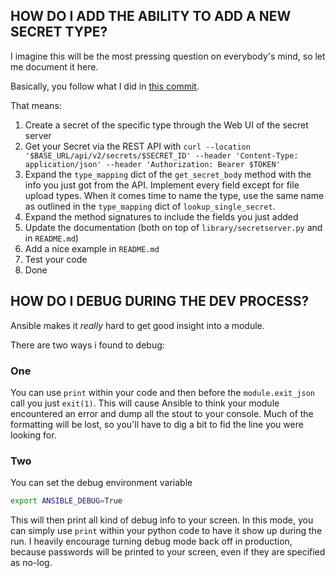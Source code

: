 ## HOW DO I ADD THE ABILITY TO ADD A NEW SECRET TYPE?

I imagine this will be the most pressing question on everybody's mind, so let me document it here.

Basically, you follow what I did in [this commit](https://github.com/id-unibe-ch/ansible-module-secretserver/commit/016ed50d97734b78f1c652823770d626c181f009).

That means:
1. Create a secret of the specific type through the Web UI of the secret server
2. Get your Secret via the REST API with `curl --location '$BASE_URL/api/v2/secrets/$SECRET_ID' --header 'Content-Type: application/json' --header 'Authorization: Bearer $TOKEN'`
3. Expand the `type_mapping` dict of the `get_secret_body` method with the info you just got from the API. Implement every field except for file upload types. When it comes time to name the type, use the same name as outlined in the `type_mapping` dict of `lookup_single_secret`.
4. Expand the method signatures to include the fields you just added
5. Update the documentation (both on top of `library/secretserver.py` and in `README.md`)
6. Add a nice example in `README.md`
7. Test your code
8. Done

## HOW DO I DEBUG DURING THE DEV PROCESS?

Ansible makes it _really_ hard to get good insight into a module.

There are two ways i found to debug:

### One

You can use `print` within your code and then before the `module.exit_json` call you just `exit(1)`.
This will cause Ansible to think your module encountered an error and dump all the stout to your console.
Much of the formatting will be lost, so you'll have to dig a bit to fid the line you were looking for.

### Two

You can set the debug environment variable
````bash
export ANSIBLE_DEBUG=True
````
This will then print all kind of debug info to your screen.
In this mode, you can simply use `print` within your python code to have it show up during the run.
I heavily encourage turning debug mode back off in production, because passwords will be printed to your screen, even if they are specified as no-log.